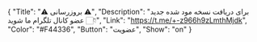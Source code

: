{
"Title": "⚠️      بروزرسانی      ⚠️",
"Description": "برای دریافت نسخه مود شده جدید عضو کانال تلگرام ما شوید 👇🏻",
"Link": "https://t.me/+-z966h9zLmthMjdk",
"Color": "#F44336",
"Button": "عضویت",
"Show": "on"
}
